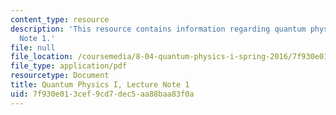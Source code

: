 ```yaml
---
content_type: resource
description: 'This resource contains information regarding quantum physics: Lecture
  Note 1.'
file: null
file_location: /coursemedia/8-04-quantum-physics-i-spring-2016/7f930e013cef9cd7dec5aa88baa83f0a_MIT8_04S16_LecNotes1.pdf
file_type: application/pdf
resourcetype: Document
title: Quantum Physics I, Lecture Note 1
uid: 7f930e01-3cef-9cd7-dec5-aa88baa83f0a
---
```

